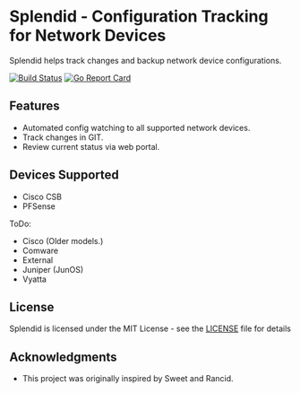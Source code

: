 Splendid - Configuration Tracking for Network Devices
=====================================================

Splendid helps track changes and backup network device configurations.

[![Build Status](https://travis-ci.org/slarti5191/splendid.png)](https://travis-ci.org/slarti5191/splendid) [![Go Report Card](https://goreportcard.com/badge/github.com/slarti5191/splendid)](https://goreportcard.com/report/github.com/slarti5191/splendid)

Features
--------

- Automated config watching to all supported network devices.
- Track changes in GIT.
- Review current status via web portal.

Devices Supported
-----------------

- Cisco CSB
- PFSense

ToDo:

- Cisco (Older models.)
- Comware
- External
- Juniper (JunOS)
- Vyatta

License
-------

Splendid is licensed under the MIT License - see the [LICENSE](LICENSE) file for details

Acknowledgments
---------------

- This project was originally inspired by Sweet and Rancid.
